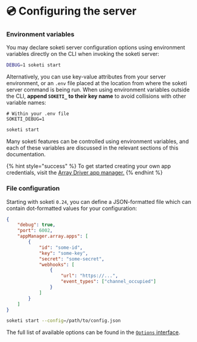 # 💿 Configuring the server

### Environment variables

You may declare soketi server configuration options using environment variables directly on the CLI when invoking the soketi server:

```bash
DEBUG=1 soketi start
```

Alternatively, you can use key-value attributes from your server environment, or an `.env` file placed at the location from where the soketi server command is being run. When using environment variables outside the CLI, **append `SOKETI_` to their key name** to avoid collisions with other variable names:

```
# Within your .env file
SOKETI_DEBUG=1
```

```bash
soketi start
```

Many soketi features can be controlled using environment variables, and each of these variables are discussed in the relevant sections of this documentation.

{% hint style="success" %}
To get started creating your own app credentials, visit the [Array Driver app manager.](../app-management/array-driver.md)
{% endhint %}

### File configuration

Starting with soketi `0.24`, you can define a JSON-formatted file which can contain dot-formatted values for your configuration:

```json
{
    "debug": true,
    "port": 6002,
    "appManager.array.apps": [
        {
            "id": "some-id",
            "key": "some-key",
            "secret": "some-secret",
            "webhooks": [
                {
                    "url": "https://...",
                    "event_types": ["channel_occupied"]
                }
            ]
        }
    ]
}
```

```bash
soketi start --config=/path/to/config.json
```

The full list of available options can be found in the [`Options` interface](https://github.com/soketi/soketi/blob/master/src/options.ts).
